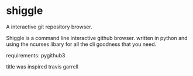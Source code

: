 # shiggle
A interactive git repository browser.

Shiggle is a command line interactive github browser. written in python and using the ncurses libary for all the cli goodness that you need. 



requirements:
	pygithub3

title was inspired travis garrell 
